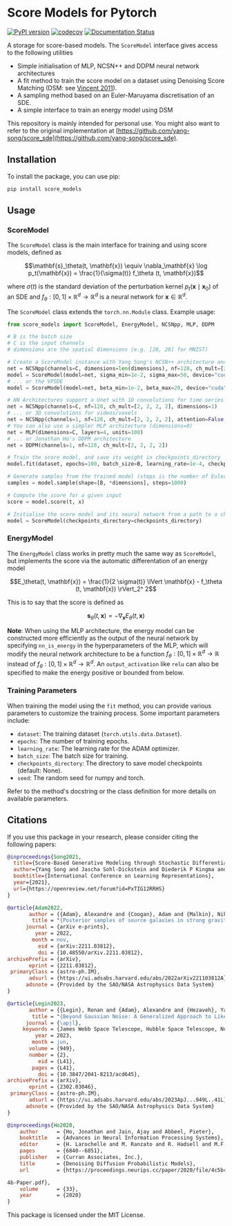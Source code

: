 # Score Models for Pytorch

[![PyPI version](https://badge.fury.io/py/score_models.svg)](https://badge.fury.io/py/score_models)
[![codecov](https://codecov.io/gh/AlexandreAdam/torch_score_models/branch/master/graph/badge.svg)](https://codecov.io/gh/AlexandreAdam/score_models)
[![Documentation Status](https://readthedocs.org/projects/score-models/badge/?version=latest)](https://score-models.readthedocs.io/en/latest/?badge=latest)


A storage for score-based models. The `ScoreModel` interface gives access to the following utilities
- Simple initialisation of MLP, NCSN++ and DDPM neural network architectures
- A fit method to train the score model on a dataset using Denoising Score Matching (DSM: see [Vincent 2011](https://www.iro.umontreal.ca/~vincentp/Publications/DenoisingScoreMatching_NeuralComp2011.pdf)).
- A sampling method based on an Euler-Maruyama discretisation of an SDE. 
- A simple interface to train an energy model using DSM

This repository is mainly intended for personal use. 
You might also want to refer to the original implementation at [https://github.com/yang-song/score_sde](https://github.com/yang-song/score_sde).

## Installation

To install the package, you can use pip:

```bash
pip install score_models
```

## Usage


### ScoreModel

The `ScoreModel` class is the main interface for training and using score models, defined as

```math
\mathbf{s}_\theta(t, \mathbf{x}) \equiv \nabla_\mathbf{x} \log p_t(\mathbf{x}) = \frac{1}{\sigma(t)} f_\theta (t, \mathbf{x})
```

where $\sigma(t)$ is the standard deviation of the perturbation kernel $`p_t(\mathbf{x} \mid \mathbf{x}_0)`$
of an SDE and $f_\theta : [0, 1] \times\mathbb{R}^d \to \mathbb{R}^d$ is a neural network for $`\mathbf{x} \in \mathbb{R}^d`$. 

The `ScoreModel` class extends the `torch.nn.Module` class. Example usage:

```python
from score_models import ScoreModel, EnergyModel, NCSNpp, MLP, DDPM

# B is the batch size
# C is the input channels
# dimensions are the spatial dimensions (e.g. [28, 28] for MNIST)

# Create a ScoreModel instance with Yang Song's NCSN++ architecture and the VESDE
net = NCSNpp(channels=C, dimensions=len(dimensions), nf=128, ch_mult=[2, 2, 2, 2])
model = ScoreModel(model=net, sigma_min=1e-2, sigma_max=50, device="cuda")
# ... or the VPSDE
model = ScoreModel(model=net, beta_min=1e-2, beta_max=20, device="cuda")

# NN Architectures support a Unet with 1D convolutions for time series input data
net = NCSNpp(channels=C, nf=128, ch_mult=[2, 2, 2, 2], dimensions=1)
# ... or 3D convolutions for videos/voxels
net = NCSNpp(channels=1, nf=128, ch_mult=[2, 2, 2, 2], attention=False, dimensions=3)
# You can also use a simpler MLP architecture (dimensions=0)
net = MLP(dimensions=C, layers=4, units=100)
# ... or Jonathan Ho's DDPM architecture
net = DDPM(channels=1, nf=128, ch_mult=[2, 2, 2, 2])

# Train the score model, and save its weight in checkpoints_directory
model.fit(dataset, epochs=100, batch_size=B, learning_rate=1e-4, checkpoints_directory=checkpoints_directory)

# Generate samples from the trained model (steps is the number of Euler-Maruyama steps)
samples = model.sample(shape=[B, *dimensions], steps=1000)

# Compute the score for a given input
score = model.score(t, x)

# Initialise the score model and its neural network from a path to a checkpoint directory 
model = ScoreModel(checkpoints_directory=checkpoints_directory)
```

### EnergyModel

The `EnergyModel` class works in pretty much the same way as `ScoreModel`, but implements the score via the 
automatic differentation of an energy model
```math
E_\theta(t, \mathbf{x}) = \frac{1}{2 \sigma(t)} \lVert \mathbf{x} - f_\theta (t, \mathbf{x}) \rVert_2^ 2
```

This is to say that the score is defined as
```math
\mathbf{s}_\theta (t, \mathbf{x}) = - \nabla_\mathbf{x} E_\theta(t, \mathbf{x}) 
```


**Note**: When using the MLP architecture, the energy model can be constructed more efficiently as the output of the
neural network by specifying `nn_is_energy` in the hyperparameters of the MLP, which will modify the neural network 
architecture to be a function $f_\theta: [0, 1] \times\mathbb{R}^d \to \mathbb{R}$ instead of $f_\theta: [0, 1] \times\mathbb{R}^d \to \mathbb{R}^d$. An `output_activation` like `relu` 
can also be specified to make the energy positive or bounded from below.


### Training Parameters

When training the model using the `fit` method, you can provide various parameters to customize the training process. Some important parameters include:

- `dataset`: The training dataset (`torch.utils.data.Dataset`).
- `epochs`: The number of training epochs.
- `learning_rate`: The learning rate for the ADAM optimizer.
- `batch_size`: The batch size for training.
- `checkpoints_directory`: The directory to save model checkpoints (default: None).
- `seed`: The random seed for numpy and torch.

Refer to the method's docstring or the class definition for more details on available parameters.

## Citations

If you use this package in your research, please consider citing the following papers:


```bibtex
@inproceedings{Song2021,
  title={Score-Based Generative Modeling through Stochastic Differential Equations},
  author={Yang Song and Jascha Sohl-Dickstein and Diederik P Kingma and Abhishek Kumar and Stefano Ermon and Ben Poole},
  booktitle={International Conference on Learning Representations},
  year={2021},
  url={https://openreview.net/forum?id=PxTIG12RRHS}
}
```

```bibtex
@article{Adam2022,
       author = {{Adam}, Alexandre and {Coogan}, Adam and {Malkin}, Nikolay and {Legin}, Ronan and {Perreault-Levasseur}, Laurence and {Hezaveh}, Yashar and {Bengio}, Yoshua},
        title = "{Posterior samples of source galaxies in strong gravitational lenses with score-based priors}",
      journal = {arXiv e-prints},
         year = 2022,
        month = nov,
          eid = {arXiv:2211.03812},
          doi = {10.48550/arXiv.2211.03812},
archivePrefix = {arXiv},
       eprint = {2211.03812},
 primaryClass = {astro-ph.IM},
       adsurl = {https://ui.adsabs.harvard.edu/abs/2022arXiv221103812A},
      adsnote = {Provided by the SAO/NASA Astrophysics Data System}
}
```
```bibtex
@article{Legin2023,
       author = {{Legin}, Ronan and {Adam}, Alexandre and {Hezaveh}, Yashar and {Perreault-Levasseur}, Laurence},
        title = "{Beyond Gaussian Noise: A Generalized Approach to Likelihood Analysis with Non-Gaussian Noise}",
      journal = {\apjl},
     keywords = {James Webb Space Telescope, Hubble Space Telescope, Non-Gaussianity, Astronomy image processing, Observational astronomy, Bayesian statistics, CCD observation, Cosmic rays, Posterior distribution, Neural networks, Astronomy data analysis, Computational methods, 2291, 761, 1116, 2306, 1145, 1900, 207, 329, 1926, 1933, 1858, 1965, Astrophysics - Instrumentation and Methods for Astrophysics},
         year = 2023,
        month = jun,
       volume = {949},
       number = {2},
          eid = {L41},
        pages = {L41},
          doi = {10.3847/2041-8213/acd645},
archivePrefix = {arXiv},
       eprint = {2302.03046},
 primaryClass = {astro-ph.IM},
       adsurl = {https://ui.adsabs.harvard.edu/abs/2023ApJ...949L..41L},
      adsnote = {Provided by the SAO/NASA Astrophysics Data System}
}
```

```bibtex
@inproceedings{Ho2020,
    author      = {Ho, Jonathan and Jain, Ajay and Abbeel, Pieter},
    booktitle   = {Advances in Neural Information Processing Systems},
    editor      = {H. Larochelle and M. Ranzato and R. Hadsell and M.F. Balcan and H. Lin},
    pages       = {6840--6851},
    publisher   = {Curran Associates, Inc.},
    title       = {Denoising Diffusion Probabilistic Models},
    url         = {https://proceedings.neurips.cc/paper/2020/file/4c5bcfec8584af0d967f1ab10179ca

4b-Paper.pdf},
    volume      = {33},
    year        = {2020}
}
```


This package is licensed under the MIT License.

